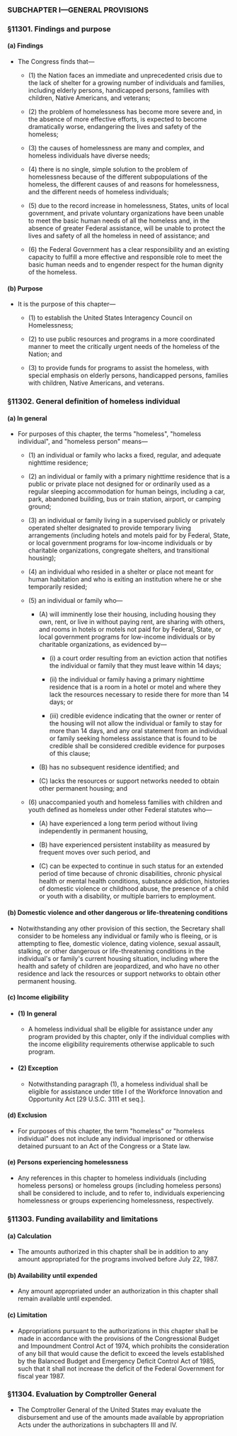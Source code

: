 ### SUBCHAPTER I—GENERAL PROVISIONS

### §11301. Findings and purpose
#### (a) Findings
* The Congress finds that—

  * (1) the Nation faces an immediate and unprecedented crisis due to the lack of shelter for a growing number of individuals and families, including elderly persons, handicapped persons, families with children, Native Americans, and veterans;

  * (2) the problem of homelessness has become more severe and, in the absence of more effective efforts, is expected to become dramatically worse, endangering the lives and safety of the homeless;

  * (3) the causes of homelessness are many and complex, and homeless individuals have diverse needs;

  * (4) there is no single, simple solution to the problem of homelessness because of the different subpopulations of the homeless, the different causes of and reasons for homelessness, and the different needs of homeless individuals;

  * (5) due to the record increase in homelessness, States, units of local government, and private voluntary organizations have been unable to meet the basic human needs of all the homeless and, in the absence of greater Federal assistance, will be unable to protect the lives and safety of all the homeless in need of assistance; and

  * (6) the Federal Government has a clear responsibility and an existing capacity to fulfill a more effective and responsible role to meet the basic human needs and to engender respect for the human dignity of the homeless.

#### (b) Purpose
* It is the purpose of this chapter—

  * (1) to establish the United States Interagency Council on Homelessness;

  * (2) to use public resources and programs in a more coordinated manner to meet the critically urgent needs of the homeless of the Nation; and

  * (3) to provide funds for programs to assist the homeless, with special emphasis on elderly persons, handicapped persons, families with children, Native Americans, and veterans.

### §11302. General definition of homeless individual
#### (a) In general
* For purposes of this chapter, the terms "homeless", "homeless individual", and "homeless person" means—

  * (1) an individual or family who lacks a fixed, regular, and adequate nighttime residence;

  * (2) an individual or family with a primary nighttime residence that is a public or private place not designed for or ordinarily used as a regular sleeping accommodation for human beings, including a car, park, abandoned building, bus or train station, airport, or camping ground;

  * (3) an individual or family living in a supervised publicly or privately operated shelter designated to provide temporary living arrangements (including hotels and motels paid for by Federal, State, or local government programs for low-income individuals or by charitable organizations, congregate shelters, and transitional housing);

  * (4) an individual who resided in a shelter or place not meant for human habitation and who is exiting an institution where he or she temporarily resided;

  * (5) an individual or family who—

    * (A) will imminently lose their housing, including housing they own, rent, or live in without paying rent, are sharing with others, and rooms in hotels or motels not paid for by Federal, State, or local government programs for low-income individuals or by charitable organizations, as evidenced by—

      * (i) a court order resulting from an eviction action that notifies the individual or family that they must leave within 14 days;

      * (ii) the individual or family having a primary nighttime residence that is a room in a hotel or motel and where they lack the resources necessary to reside there for more than 14 days; or

      * (iii) credible evidence indicating that the owner or renter of the housing will not allow the individual or family to stay for more than 14 days, and any oral statement from an individual or family seeking homeless assistance that is found to be credible shall be considered credible evidence for purposes of this clause;


    * (B) has no subsequent residence identified; and

    * (C) lacks the resources or support networks needed to obtain other permanent housing; and


  * (6) unaccompanied youth and homeless families with children and youth defined as homeless under other Federal statutes who—

    * (A) have experienced a long term period without living independently in permanent housing,

    * (B) have experienced persistent instability as measured by frequent moves over such period, and

    * (C) can be expected to continue in such status for an extended period of time because of chronic disabilities, chronic physical health or mental health conditions, substance addiction, histories of domestic violence or childhood abuse, the presence of a child or youth with a disability, or multiple barriers to employment.

#### (b) Domestic violence and other dangerous or life-threatening conditions
* Notwithstanding any other provision of this section, the Secretary shall consider to be homeless any individual or family who is fleeing, or is attempting to flee, domestic violence, dating violence, sexual assault, stalking, or other dangerous or life-threatening conditions in the individual's or family's current housing situation, including where the health and safety of children are jeopardized, and who have no other residence and lack the resources or support networks to obtain other permanent housing.

#### (c) Income eligibility
* #### (1) In general
  * A homeless individual shall be eligible for assistance under any program provided by this chapter, only if the individual complies with the income eligibility requirements otherwise applicable to such program.

* #### (2) Exception
  * Notwithstanding paragraph (1), a homeless individual shall be eligible for assistance under title I of the Workforce Innovation and Opportunity Act [29 U.S.C. 3111 et seq.].

#### (d) Exclusion
* For purposes of this chapter, the term "homeless" or "homeless individual" does not include any individual imprisoned or otherwise detained pursuant to an Act of the Congress or a State law.

#### (e) Persons experiencing homelessness
* Any references in this chapter to homeless individuals (including homeless persons) or homeless groups (including homeless persons) shall be considered to include, and to refer to, individuals experiencing homelessness or groups experiencing homelessness, respectively.

### §11303. Funding availability and limitations
#### (a) Calculation
* The amounts authorized in this chapter shall be in addition to any amount appropriated for the programs involved before July 22, 1987.

#### (b) Availability until expended
* Any amount appropriated under an authorization in this chapter shall remain available until expended.

#### (c) Limitation
* Appropriations pursuant to the authorizations in this chapter shall be made in accordance with the provisions of the Congressional Budget and Impoundment Control Act of 1974, which prohibits the consideration of any bill that would cause the deficit to exceed the levels established by the Balanced Budget and Emergency Deficit Control Act of 1985, such that it shall not increase the deficit of the Federal Government for fiscal year 1987.

### §11304. Evaluation by Comptroller General
* The Comptroller General of the United States may evaluate the disbursement and use of the amounts made available by appropriation Acts under the authorizations in subchapters III and IV.